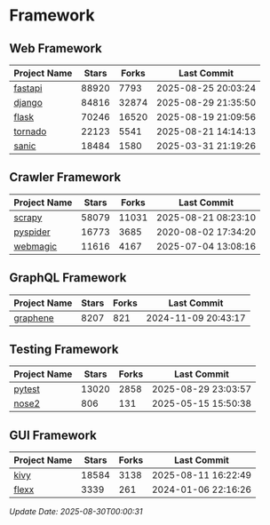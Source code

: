 # Framework

## Web Framework
| Project Name | Stars | Forks | Last Commit |
| ------------ | ----- | ----- | ----------- |
| [fastapi](https://github.com/fastapi/fastapi) | 88920 | 7793 | 2025-08-25 20:03:24 |
| [django](https://github.com/django/django) | 84816 | 32874 | 2025-08-29 21:35:50 |
| [flask](https://github.com/pallets/flask) | 70246 | 16520 | 2025-08-19 21:09:56 |
| [tornado](https://github.com/tornadoweb/tornado) | 22123 | 5541 | 2025-08-21 14:14:13 |
| [sanic](https://github.com/sanic-org/sanic) | 18484 | 1580 | 2025-03-31 21:19:26 |

## Crawler Framework
| Project Name | Stars | Forks | Last Commit |
| ------------ | ----- | ----- | ----------- |
| [scrapy](https://github.com/scrapy/scrapy) | 58079 | 11031 | 2025-08-21 08:23:10 |
| [pyspider](https://github.com/binux/pyspider) | 16773 | 3685 | 2020-08-02 17:34:20 |
| [webmagic](https://github.com/code4craft/webmagic) | 11616 | 4167 | 2025-07-04 13:08:16 |

## GraphQL Framework
| Project Name | Stars | Forks | Last Commit |
| ------------ | ----- | ----- | ----------- |
| [graphene](https://github.com/graphql-python/graphene) | 8207 | 821 | 2024-11-09 20:43:17 |

## Testing Framework
| Project Name | Stars | Forks | Last Commit |
| ------------ | ----- | ----- | ----------- |
| [pytest](https://github.com/pytest-dev/pytest) | 13020 | 2858 | 2025-08-29 23:03:57 |
| [nose2](https://github.com/nose-devs/nose2) | 806 | 131 | 2025-05-15 15:50:38 |

## GUI Framework
| Project Name | Stars | Forks | Last Commit |
| ------------ | ----- | ----- | ----------- |
| [kivy](https://github.com/kivy/kivy) | 18584 | 3138 | 2025-08-11 16:22:49 |
| [flexx](https://github.com/flexxui/flexx) | 3339 | 261 | 2024-01-06 22:16:26 |

*Update Date: 2025-08-30T00:00:31*